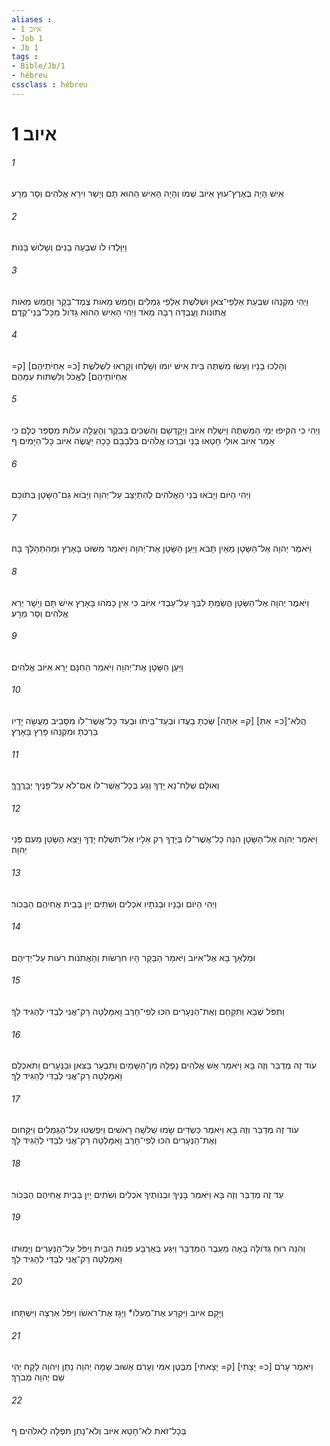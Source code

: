 ```yaml
---
aliases : 
- איוב 1
- Job 1
- Jb 1
tags : 
- Bible/Jb/1
- hébreu
cssclass : hébreu
---
```


# איוב 1

###### 1
אִישׁ הָיָה בְאֶרֶץ־עוּץ אִיֹּוב שְׁמֹו וְהָיָה הָאִישׁ הַהוּא תָּם וְיָשָׁר וִירֵא אֱלֹהִים וְסָר מֵרָע׃
###### 2
וַיִּוָּלְדוּ לֹו שִׁבְעָה בָנִים וְשָׁלֹושׁ בָּנֹות׃
###### 3
וַיְהִי מִקְנֵהוּ שִׁבְעַת אַלְפֵי־צֹאן וּשְׁלֹשֶׁת אַלְפֵי גְמַלִּים וַחֲמֵשׁ מֵאֹות צֶמֶד־בָּקָר וַחֲמֵשׁ מֵאֹות אֲתֹונֹות וַעֲבֻדָּה רַבָּה מְאֹד וַיְהִי הָאִישׁ הַהוּא גָּדֹול מִכָּל־בְּנֵי־קֶדֶם׃
###### 4
וְהָלְכוּ בָנָיו וְעָשׂוּ מִשְׁתֶּה בֵּית אִישׁ יֹומֹו וְשָׁלְחוּ וְקָרְאוּ לִשְׁלֹשֶׁת [כ= אַחְיֹתֵיהֶם] [ק= אַחְיֹותֵיהֶם] לֶאֱכֹל וְלִשְׁתֹּות עִמָּהֶם׃
###### 5
וַיְהִי כִּי הִקִּיפוּ יְמֵי הַמִּשְׁתֶּה וַיִּשְׁלַח אִיֹּוב וַיְקַדְּשֵׁם וְהִשְׁכִּים בַּבֹּקֶר וְהֶעֱלָה עֹלֹות מִסְפַּר כֻּלָּם כִּי אָמַר אִיֹּוב אוּלַי חָטְאוּ בָנַי וּבֵרֲכוּ אֱלֹהִים בִּלְבָבָם כָּכָה יַעֲשֶׂה אִיֹּוב כָּל־הַיָּמִים׃ ף
###### 6
וַיְהִי הַיֹּום וַיָּבֹאוּ בְּנֵי הָאֱלֹהִים לְהִתְיַצֵּב עַל־יְהוָה וַיָּבֹוא גַם־הַשָּׂטָן בְּתֹוכָם׃
###### 7
וַיֹּאמֶר יְהוָה אֶל־הַשָּׂטָן מֵאַיִן תָּבֹא וַיַּעַן הַשָּׂטָן אֶת־יְהוָה וַיֹּאמַר מִשּׁוּט בָּאָרֶץ וּמֵהִתְהַלֵּךְ בָּהּ׃
###### 8
וַיֹּאמֶר יְהוָה אֶל־הַשָּׂטָן הֲשַׂמְתָּ לִבְּךָ עַל־עַבְדִּי אִיֹּוב כִּי אֵין כָּמֹהוּ בָּאָרֶץ אִישׁ תָּם וְיָשָׁר יְרֵא אֱלֹהִים וְסָר מֵרָע׃
###### 9
וַיַּעַן הַשָּׂטָן אֶת־יְהוָה וַיֹּאמַר הַחִנָּם יָרֵא אִיֹּוב אֱלֹהִים׃
###### 10
הֲלֹא־[כ= אַתְּ] [ק= אַתָּה] שַׂכְתָּ בַעֲדֹו וּבְעַד־בֵּיתֹו וּבְעַד כָּל־אֲשֶׁר־לֹו מִסָּבִיב מַעֲשֵׂה יָדָיו בֵּרַכְתָּ וּמִקְנֵהוּ פָּרַץ בָּאָרֶץ׃
###### 11
וְאוּלָם שְׁלַח־נָא יָדְךָ וְגַע בְּכָל־אֲשֶׁר־לֹו אִם־לֹא עַל־פָּנֶיךָ יְבָרֲךֶךָּ׃
###### 12
וַיֹּאמֶר יְהוָה אֶל־הַשָּׂטָן הִנֵּה כָל־אֲשֶׁר־לֹו בְּיָדֶךָ רַק אֵלָיו אַל־תִּשְׁלַח יָדֶךָ וַיֵּצֵא הַשָּׂטָן מֵעִם פְּנֵי יְהוָה׃
###### 13
וַיְהִי הַיֹּום וּבָנָיו וּבְנֹתָיו אֹכְלִים וְשֹׁתִים יַיִן בְּבֵית אֲחִיהֶם הַבְּכֹור׃
###### 14
וּמַלְאָךְ בָּא אֶל־אִיֹּוב וַיֹּאמַר הַבָּקָר הָיוּ חֹרְשֹׁות וְהָאֲתֹנֹות רֹעֹות עַל־יְדֵיהֶם׃
###### 15
וַתִּפֹּל שְׁבָא וַתִּקָּחֵם וְאֶת־הַנְּעָרִים הִכּוּ לְפִי־חָרֶב וָאִמָּלְטָה רַק־אֲנִי לְבַדִּי לְהַגִּיד לָךְ׃
###### 16
עֹוד זֶה מְדַבֵּר וְזֶה בָּא וַיֹּאמַר אֵשׁ אֱלֹהִים נָפְלָה מִן־הַשָּׁמַיִם וַתִּבְעַר בַּצֹּאן וּבַנְּעָרִים וַתֹּאכְלֵם וָאִמָּלְטָה רַק־אֲנִי לְבַדִּי לְהַגִּיד לָךְ׃
###### 17
עֹוד זֶה מְדַבֵּר וְזֶה בָּא וַיֹּאמַר כַּשְׂדִּים שָׂמוּ שְׁלֹשָׁה רָאשִׁים וַיִּפְשְׁטוּ עַל־הַגְּמַלִּים וַיִּקָּחוּם וְאֶת־הַנְּעָרִים הִכּוּ לְפִי־חָרֶב וָאִמָּלְטָה רַק־אֲנִי לְבַדִּי לְהַגִּיד לָךְ׃
###### 18
עַד זֶה מְדַבֵּר וְזֶה בָּא וַיֹּאמַר בָּנֶיךָ וּבְנֹותֶיךָ אֹכְלִים וְשֹׁתִים יַיִן בְּבֵית אֲחִיהֶם הַבְּכֹור׃
###### 19
וְהִנֵּה רוּחַ גְּדֹולָה בָּאָה מֵעֵבֶר הַמִּדְבָּר וַיִּגַּע בְּאַרְבַּע פִּנֹּות הַבַּיִת וַיִּפֹּל עַל־הַנְּעָרִים וַיָּמוּתוּ וָאִמָּלְטָה רַק־אֲנִי לְבַדִּי לְהַגִּיד לָךְ׃
###### 20
וַיָּקָם אִיֹּוב וַיִּקְרַע אֶת־מְעִלֹו* וַיָּגָז אֶת־רֹאשֹׁו וַיִּפֹּל אַרְצָה וַיִּשְׁתָּחוּ׃
###### 21
וַיֹּאמֶר עָרֹם [כ= יָצָתִי] [ק= יָצָאתִי] מִבֶּטֶן אִמִּי וְעָרֹם אָשׁוּב שָׁמָה יְהוָה נָתַן וַיהוָה לָקָח יְהִי שֵׁם יְהוָה מְבֹרָךְ׃
###### 22
בְּכָל־זֹאת לֹא־חָטָא אִיֹּוב וְלֹא־נָתַן תִּפְלָה לֵאלֹהִים׃ ף
